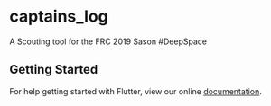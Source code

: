 # captains_log

A Scouting tool for the FRC 2019 Sason #DeepSpace

## Getting Started

For help getting started with Flutter, view our online
[documentation](https://flutter.io/).
